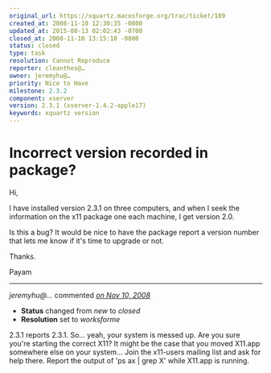 ```yaml
---
original_url: https://xquartz.macosforge.org/trac/ticket/189
created_at: 2008-11-10 12:30:35 -0800
updated_at: 2015-08-13 02:02:43 -0700
closed_at: 2008-11-10 13:15:10 -0800
status: closed
type: task
resolution: Cannot Reproduce
reporter: cleanthes@…
owner: jeremyhu@…
priority: Nice to Have
milestone: 2.3.2
component: xserver
version: 2.3.1 (xserver-1.4.2-apple17)
keywords: xquartz version
---
```


Incorrect version recorded in package?
======================================


Hi,

I have installed version 2.3.1 on three computers, and when I seek the information on the x11 package one each machine, I get version 2.0.

Is this a bug? It would be nice to have the package report a version number that lets me know if it's time to upgrade or not.

Thanks.

Payam



---

*jeremyhu@…* commented *[on Nov 10, 2008](https://xquartz.macosforge.org/trac/ticket/189#comment:1 "November 10, 2008 at 1:15 PM PST")*

-   **Status** changed from *new* to *closed*
-   **Resolution** set to *worksforme*

2.3.1 reports 2.3.1. So... yeah, your system is messed up. Are you sure you're starting the correct X11? It might be the case that you moved X11.app somewhere else on your system... Join the x11-users mailing list and ask for help there. Report the output of 'ps ax | grep X' while X11.app is running.



